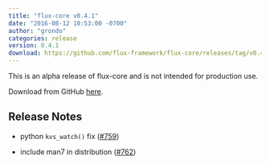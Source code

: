 ```yaml
---
title: "flux-core v0.4.1"
date: "2016-08-12 10:53:00 -0700"
author: "grondo"
categories: release
version: 0.4.1
download: https://github.com/flux-framework/flux-core/releases/tag/v0.4.1
---
```


<div class="note warning">
This is an alpha release of flux-core and is not intended for production use.
</div>

Download from GitHub [here](https://github.com/flux-framework/flux-core/releases/tag/v0.4.1).

## Release Notes
* python `kvs_watch()` fix ([#759](https://github.com/flux-framework/flux-core/issues/759))

* include man7 in distribution ([#762](https://github.com/flux-framework/flux-core/issues/762))
